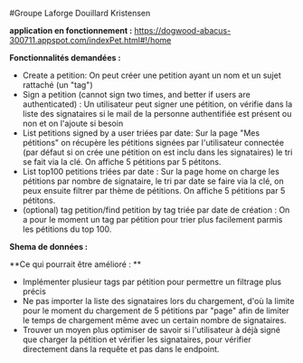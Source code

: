 #Groupe Laforge Douillard Kristensen

**application en fonctionnement :** https://dogwood-abacus-300711.appspot.com/indexPet.html#!/home

**Fonctionnalités demandées :**
- Create a petition: On peut créer une petition ayant un nom et un sujet rattaché (un "tag")
- Sign a petition (cannot sign two times, and better if users are authenticated) : Un utilisateur peut signer une pétition, on vérifie dans la liste des signataires si le mail de la personne authentifiée est présent ou non et on l'ajoute si besoin
- List petitions  signed by a user triées par date: Sur la page "Mes pétitions" on récupère les pétitions signées par l'utilisateur connectée (par défaut si on crée une pétition on est inclu dans les signataires) le tri se fait via la clé. On affiche 5 pétitions par 5 pétitons.
- List top100 petitions triées par date : Sur la page home on charge les pétitions par nombre de signataire, le tri par date se faire via la clé, on peux ensuite filtrer par thème de pétitions. On affiche 5 pétitions par 5 pétitons.
- (optional) tag petition/find petition by tag triée par date de création : On a pour le moment un tag par pétition pour trier plus facilement parmis les pétitions du top 100.

**Shema de données :**

**Ce qui pourrait être amélioré : **
 - Implémenter plusieur tags par pétition pour permettre un filtrage plus précis
 - Ne pas importer la liste des signataires lors du chargement, d'où la limite pour le moment du chargement de 5 pétitions par "page" afin de limiter le temps de chargement même avec un certain nombre de signataires.
 - Trouver un moyen plus optimiser de savoir si l'utilisateur à déjà signé que charger la pétition et vérifier les signataires, pour vérifier directement dans la requête et pas dans le endpoint.

